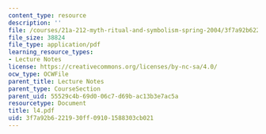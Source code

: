 ```yaml
---
content_type: resource
description: ''
file: /courses/21a-212-myth-ritual-and-symbolism-spring-2004/3f7a92b6221930ff09101588303cb021_l4.pdf
file_size: 38824
file_type: application/pdf
learning_resource_types:
- Lecture Notes
license: https://creativecommons.org/licenses/by-nc-sa/4.0/
ocw_type: OCWFile
parent_title: Lecture Notes
parent_type: CourseSection
parent_uid: 55529c4b-69d0-06c7-d69b-ac13b3e7ac5a
resourcetype: Document
title: l4.pdf
uid: 3f7a92b6-2219-30ff-0910-1588303cb021
---
```

